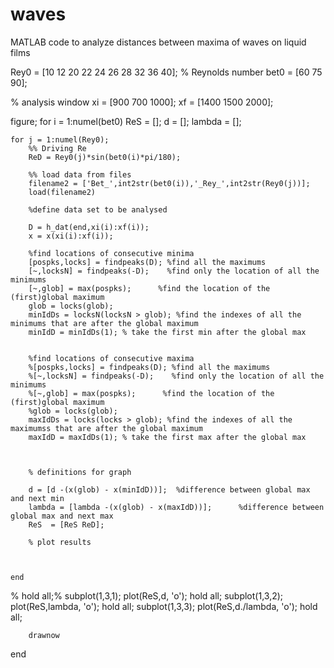 # waves
MATLAB code to analyze distances between maxima of waves on liquid films

Rey0 = [10 12 20 22 24 26 28 32 36 40];  % Reynolds number
bet0 = [60 75 90]; 
 
% analysis window
xi = [900 700  1000];
xf = [1400 1500 2000];
 
figure;
for i = 1:numel(bet0)
    ReS  = [];
    d = [];
    lambda = [];
    
    for j = 1:numel(Rey0);
        %% Driving Re
        ReD = Rey0(j)*sin(bet0(i)*pi/180);
        
        %% load data from files
        filename2 = ['Bet_',int2str(bet0(i)),'_Rey_',int2str(Rey0(j))];
        load(filename2)
        
        %define data set to be analysed
        
        D = h_dat(end,xi(i):xf(i));
        x = x(xi(i):xf(i));
        
        %find locations of consecutive minima
        [pospks,locks] = findpeaks(D); %find all the maximums
        [~,locksN] = findpeaks(-D);    %find only the location of all the minimums
        [~,glob] = max(pospks);      %find the location of the (first)global maximum
        glob = locks(glob);
        minIdDs = locksN(locksN > glob); %find the indexes of all the minimums that are after the global maximum
        minIdD = minIdDs(1); % take the first min after the global max

        
        %find locations of consecutive maxima
        %[pospks,locks] = findpeaks(D); %find all the maximums
        %[~,locksN] = findpeaks(-D);    %find only the location of all the minimums
        %[~,glob] = max(pospks);      %find the location of the (first)global maximum
        %glob = locks(glob);
        maxIdDs = locks(locks > glob); %find the indexes of all the maximumss that are after the global maximum
        maxIdD = maxIdDs(1); % take the first max after the global max

        
        
        % definitions for graph
        
        d = [d -(x(glob) - x(minIdD))];  %difference between global max and next min
        lambda = [lambda -(x(glob) - x(maxIdD))];      %difference between global max and next max
        ReS  = [ReS ReD];
        
        % plot results
        
        
        
    end
   % hold all;% 
        subplot(1,3,1);  plot(ReS,d, 'o'); hold all;
        subplot(1,3,2);  plot(ReS,lambda, 'o'); hold all;
        subplot(1,3,3);  plot(ReS,d./lambda, 'o'); hold all;
        
        drawnow
end
